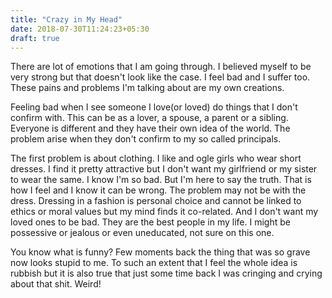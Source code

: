 ```yaml
---
title: "Crazy in My Head"
date: 2018-07-30T11:24:23+05:30
draft: true
---
```


There are lot of emotions that I am going through. I believed myself to be very strong but that doesn't look like the case. I feel bad and I suffer too. These pains and problems I'm talking about are my own creations.

Feeling bad when I see someone I love(or loved) do things that I don't confirm with. This can be as a lover, a spouse, a parent or a sibling. Everyone is different and they have their own idea of the world. The problem arise when they don't confirm to my so called principals.

The first problem is about clothing. I like and ogle girls who wear short dresses. I find it pretty attractive but I don't want my girlfriend or my sister to wear the same. I know I'm so bad. But I'm here to say the truth. That is how I feel and I know it can be wrong. The problem may not be with the dress. Dressing in a fashion is personal choice and cannot be linked to ethics or moral values but my mind finds it co-related. And I don't want my loved ones to be bad. They are the best people in my life. I might be possessive or jealous or even uneducated, not sure on this one.

You know what is funny? Few moments back the thing that was so grave now looks stupid to me. To such an extent that I feel the whole idea is rubbish but it is also true that just some time back I was cringing and crying about that shit. Weird!

